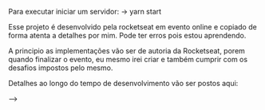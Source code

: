 Para executar iniciar um servidor: 
-> yarn start

Esse projeto é desenvolvido pela rocketseat em evento online
e copiado de forma atenta a detalhes por mim. Pode ter erros
pois estou aprendendo. 

A principio as implementações vão ser de autoria da Rocketseat, porem quando finalizar o evento, eu mesmo irei
criar e também cumprir com os desafios impostos pelo mesmo.


Detalhes ao longo do tempo de desenvolvimento vão ser postos
aqui:

-->


